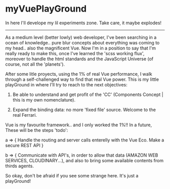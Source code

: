 # myVuePlayGround
In here I'll develope my lil experiments zone. Take care, it maybe explodes!
________________________________

As a medium level (better lowly) web developer, I've been searching in a ocean of knowledge.. pure blur concepts about everything was coming to my head.. also the magnificent Vue. Now I'm in a position to say that I'm really ready to make this, once I've learned the 'scss working flux', moreover to handle the html standards and the JavaScript Universe (of course, not all the 'planets').

After some litle proyects, using the 1% of real Vue performance, I walk through a self-challenged way to find that real Vue power. This is my little playGround in where I'll try to reach to the next objectives:

1. Be able to understand and get profit of the 'CC' (Components Concept | this is my own nomenclature).

2. Expand the binding data: no more 'fixed file' source. Welcome to the real Ferrari.

Vue is my favourite framework.. and I only worked the 1%!! In a future, These will be the steps 'todo':

a => { Handle the routing and server calls enterelly with the Vue Eco. Make a secure REST API }

b => { Communicate with API's, in order to allow that data (AMAZON WEB SERVICES, CLOUDINARY...), and also to bring some available contents from thirds agents.

So okay, don't be afraid if you see some strange here. It's just a playGround!